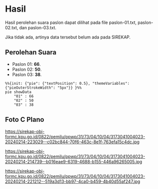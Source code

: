 # Hasil

Hasil perolehan suara paslon dapat dilihat pada file paslon-01.txt, paslon-02.txt, dan paslon-03.txt.

Jika tidak ada, artinya data tersebut belum ada pada SIREKAP.

## Perolehan Suara

 * Paslon 01: **66**.
 * Paslon 02: **50**.
 * Paslon 03: **38**.

```mermaid
%%{init: {"pie": {"textPosition": 0.5}, "themeVariables": {"pieOuterStrokeWidth": "5px"}} }%%
pie showData
    "01" : 66
    "02" : 50
    "03" : 38
```
## Foto C Plano

https://sirekap-obj-formc.kpu.go.id/0822/pemilu/ppwp/31/73/04/10/04/3173041004023-20240214-223029--c02bc844-70f6-463c-8e1f-763efa15c4dc.jpg

https://sirekap-obj-formc.kpu.go.id/0822/pemilu/ppwp/31/73/04/10/04/3173041004023-20240214-214739--b016eae9-6319-4688-b155-446a96265005.jpg

https://sirekap-obj-formc.kpu.go.id/0822/pemilu/ppwp/31/73/04/10/04/3173041004023-20240214-221212--519a3d13-bb97-4ca0-b459-4b40d55af247.jpg
